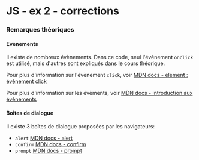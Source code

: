 # JS - ex 2 - corrections

### Remarques théoriques

#### Evènements

Il existe de nombreux évènements. Dans ce code, seul l'évènement `onclick` est utilisé, mais d'autres sont expliqués dans le cours théorique.

Pour plus d'information sur l'évènement `click`, voir [MDN docs - élement : évènement click](https://developer.mozilla.org/fr/docs/Web/API/Element/click_event)

Pour plus d'information sur les évèments, voir [MDN docs - introduction aux évènements](https://developer.mozilla.org/fr/docs/Learn/JavaScript/Building_blocks/Events)

#### Boîtes de dialogue

Il existe 3 boîtes de dialogue proposées par les navigateurs:

 - `alert` [MDN docs - alert](https://developer.mozilla.org/fr/docs/Web/API/Window/alert)
 - `confirm` [MDN docs - confirm](https://developer.mozilla.org/fr/docs/Web/API/Window/confirm)
 - `prompt` [MDN docs - prompt](https://developer.mozilla.org/fr/docs/Web/API/Window/prompt)
